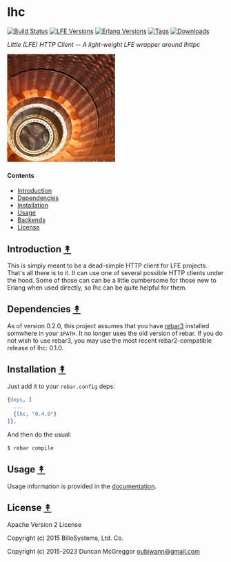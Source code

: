 # lhc

[![Build Status][gh-actions-badge]][gh-actions]
[![LFE Versions][lfe badge]][lfe]
[![Erlang Versions][erlang badge]][version]
[![Tags][github tags badge]][github tags]
[![Downloads][hex downloads]][hex package]

*Little (LFE) HTTP Client -- A light-weight LFE wrapper around lhttpc*

[![LHC project logo][logo]][logo-large]


#### Contents

* [Introduction](#introduction-)
* [Dependencies](#dependencies-)
* [Installation](#installation-)
* [Usage](#usage-)
* [Backends](#backends-)
* [License](#license-)


## Introduction [&#x219F;](#contents)

This is simply meant to be a dead-simple HTTP client for LFE projects. That's
all there is to it. It can use one of several possible HTTP clients under the hood. Some of those can can be a little cumbersome for those new to Erlang when used directly, so lhc can be quite helpful for them.


## Dependencies [&#x219F;](#contents)

As of version 0.2.0, this project assumes that you have
[rebar3](https://github.com/rebar/rebar3) installed somwhere in your `$PATH`.
It no longer uses the old version of rebar. If you do not wish to use rebar3,
you may use the most recent rebar2-compatible release of lhc: 0.1.0.


## Installation [&#x219F;](#contents)

Just add it to your `rebar.config` deps:

```erlang
{deps, [
  ...
  {lhc, "0.4.0"}
]}.
```

And then do the usual:

```bash
$ rebar compile
```


## Usage [&#x219F;](#contents)

Usage information is provided in the [documentation](http://lfe-http.github.io/lhc/).


## License [&#x219F;](#contents)

Apache Version 2 License

Copyright (c) 2015 BilloSystems, Ltd. Co.

Copyright (c) 2015-2023 Duncan McGreggor <oubiwann@gmail.com>


<!-- Named page links below: /-->

[logo]: priv/images/lhc-small.jpg
[logo-large]: priv/images/lhc.jpg
[org]: https://github.com/lfex
[github]: https://github.com/lfex/lhc
[gitlab]: https://gitlab.com/lfex/lhc
[gh-actions-badge]: https://github.com/lfex/lhc/actions/workflows/cicd.yml/badge.svg
[gh-actions]: https://github.com/lfex/lhc/actions
[lfe]: https://github.com/rvirding/lfe
[lfe badge]: https://img.shields.io/badge/lfe-1.2.1-blue.svg
[erlang badge]: https://img.shields.io/badge/erlang-19%20to%2026-blue.svg
[version]: https://github.com/lfex/lhc/blob/master/.github/workflows/cicd.yml
[github tags]: https://github.com/lfex/lhc/tags
[github tags badge]: https://img.shields.io/github/tag/lfex/lhc.svg
[github downloads]: https://img.shields.io/github/downloads/lfex/lhc/total.svg
[hex badge]: https://img.shields.io/hexpm/v/lhc.svg?maxAge=2592000
[hex package]: https://hex.pm/packages/lhc
[hex downloads]: https://img.shields.io/hexpm/dt/lhc.svg
